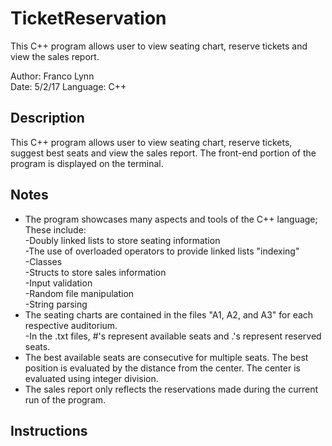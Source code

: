 # TicketReservation
This C++ program allows user to view seating chart, reserve tickets and view the sales report.

Author: Franco Lynn  
Date:   5/2/17
Language: C++

Description
-----------
This C++ program allows user to view seating chart, reserve tickets, suggest best seats and view the sales report. The front-end portion of the program is displayed on the terminal.

Notes
-----
  - The program showcases many aspects and tools of the C++ language; These include:  
  -Doubly linked lists to store seating information  
  -The use of overloaded operators to provide linked lists "indexing"  
  -Classes  
  -Structs to store sales information  
  -Input validation  
  -Random file manipulation  
  -String parsing  
  - The seating charts are contained in the files "A1, A2, and A3" for each respective auditorium.  
  -In the .txt files, #'s represent available seats and .'s represent reserved seats.  
  - The best available seats are consecutive for multiple seats. The best position is evaluated by the distance from the center. The center is evaluated using integer division.
  - The sales report only reflects the reservations made during the current run of the program.  
  
Instructions
------------


 
